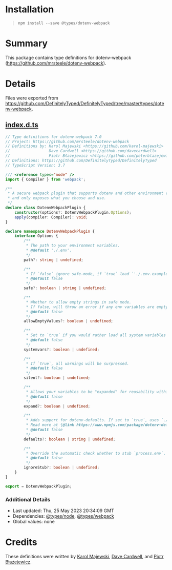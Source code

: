 # Installation
> `npm install --save @types/dotenv-webpack`

# Summary
This package contains type definitions for dotenv-webpack (https://github.com/mrsteele/dotenv-webpack).

# Details
Files were exported from https://github.com/DefinitelyTyped/DefinitelyTyped/tree/master/types/dotenv-webpack.
## [index.d.ts](https://github.com/DefinitelyTyped/DefinitelyTyped/tree/master/types/dotenv-webpack/index.d.ts)
````ts
// Type definitions for dotenv-webpack 7.0
// Project: https://github.com/mrsteele/dotenv-webpack
// Definitions by: Karol Majewski <https://github.com/karol-majewski>
//                 Dave Cardwell <https://github.com/davecardwell>
//                 Piotr Błażejewicz <https://github.com/peterblazejewicz>
// Definitions: https://github.com/DefinitelyTyped/DefinitelyTyped
// TypeScript Version: 3.7

/// <reference types="node" />
import { Compiler } from 'webpack';

/**
 * A secure webpack plugin that supports dotenv and other environment variables
 * and only exposes what you choose and use.
 */
declare class DotenvWebpackPlugin {
    constructor(options?: DotenvWebpackPlugin.Options);
    apply(compiler: Compiler): void;
}

declare namespace DotenvWebpackPlugin {
    interface Options {
        /**
         * The path to your environment variables.
         * @default './.env'.
         */
        path?: string | undefined;

        /**
         * If `false` ignore safe-mode, if `true` load `'./.env.example'`, if a `string` load that file as the sample.
         * @default false
         */
        safe?: boolean | string | undefined;

        /**
         * Whether to allow empty strings in safe mode.
         * If false, will throw an error if any env variables are empty (but only if safe mode is enabled).
         * @default false
         */
        allowEmptyValues?: boolean | undefined;

        /**
         * Set to `true` if you would rather load all system variables as well (useful for CI purposes).
         * @default false
         */
        systemvars?: boolean | undefined;

        /**
         * If `true`, all warnings will be surpressed.
         * @default false
         */
        silent?: boolean | undefined;

        /**
         * Allows your variables to be "expanded" for reusability within your .env file.
         * @default false
         */
        expand?: boolean | undefined;

        /**
         * Adds support for dotenv-defaults. If set to `true`, uses `./.env.defaults`. If a `string`, uses that location for a defaults file.
         * Read more at {@link https://www.npmjs.com/package/dotenv-defaults}.
         * @default false
         */
        defaults?: boolean | string | undefined;

        /**
         * Override the automatic check whether to stub `process.env`.
         * @default false
         */
        ignoreStub?: boolean | undefined;
    }
}

export = DotenvWebpackPlugin;

````

### Additional Details
 * Last updated: Thu, 25 May 2023 20:34:09 GMT
 * Dependencies: [@types/node](https://npmjs.com/package/@types/node), [@types/webpack](https://npmjs.com/package/@types/webpack)
 * Global values: none

# Credits
These definitions were written by [Karol Majewski](https://github.com/karol-majewski), [Dave Cardwell](https://github.com/davecardwell), and [Piotr Błażejewicz](https://github.com/peterblazejewicz).
